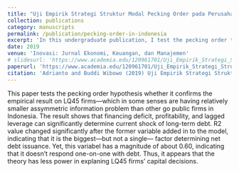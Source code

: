 ```yaml
---
title: "Uji Empirik Strategi Struktur Modal Pecking Order pada Perusahaan-Perusahaan Non Keuangan LQ45 Bursa Efek Indonesia"
collection: publications
category: manuscripts
permalink: /publication/pecking-order-in-indonesia
excerpt: 'In this undergraduate publication, I test the pecking order theory on blue chip stocks in the Indonesian stock market.'
date: 2019
venue: 'Inovasi: Jurnal Ekonomi, Keuangan, dan Manajemen'
# slidesurl: 'https://www.academia.edu/120961701/Uji_Empirik_Strategi_Struktur_Modal_Pecking_Order_Pada_Perusahaan_Perusahaan_Non_Keuangan_LQ45_Bursa_Efek_Indonesia'
paperurl: 'https://www.academia.edu/120961701/Uji_Empirik_Strategi_Struktur_Modal_Pecking_Order_Pada_Perusahaan_Perusahaan_Non_Keuangan_LQ45_Bursa_Efek_Indonesia'
citation: 'Adrianto and Buddi Wibowo (2019) Uji Empirik Strategi Struktur Modal Pecking Order pada Perusahaan-Perusahaan Non Keuangan LQ45 Bursa Efek Indonesia. Inovasi: Jurnal Ekonomi, Keuangan, dan Manajemen, 15(1), 12-25.'
---
```


This paper tests the pecking order hypothesis whether it confirms the empirical result on LQ45 firms—which in some senses are having relatively smaller assymmetric information problem than other go public firms in Indonesia. The result shows that financing deficit, profitability, and lagged leverage can significantly determine current shock of long-term debt. R2 value changed significantly after the former variable added in to the model, indicating that it is the biggest—but not a single— factor determining net debt issuance. Yet, this variabel has a magnitude of about 0.60, indicating that it doesn’t respond one-on-one with debt. Thus, it appears that the theory has less power in explaning LQ45 firms’ capital decisions.